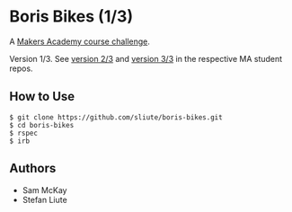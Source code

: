# Boris Bikes (1/3)

A [Makers Academy course challenge](https://github.com/makersacademy).

Version 1/3. See [version 2/3](https://github.com/Holden4/boris-bikes-day2) and [version 3/3](https://github.com/SerjeyD/Boris-Bikes-Friday) in the respective MA student repos.

## How to Use
```
$ git clone https://github.com/sliute/boris-bikes.git
$ cd boris-bikes
$ rspec
$ irb
```

## Authors

* Sam McKay
* Stefan Liute
